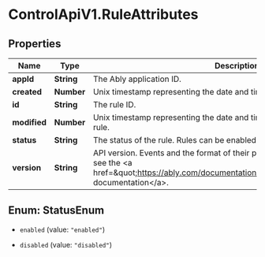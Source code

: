 # ControlApiV1.RuleAttributes

## Properties

Name | Type | Description | Notes
------------ | ------------- | ------------- | -------------
**appId** | **String** | The Ably application ID. | [optional] 
**created** | **Number** | Unix timestamp representing the date and time of creation of the rule. | [optional] 
**id** | **String** | The rule ID. | [optional] 
**modified** | **Number** | Unix timestamp representing the date and time of last modification of the rule. | [optional] 
**status** | **String** | The status of the rule. Rules can be enabled or disabled. | [optional] 
**version** | **String** | API version. Events and the format of their payloads are versioned. Please see the &lt;a href&#x3D;\&quot;https://ably.com/documentation/general/events\&quot;&gt;Events documentation&lt;/a&gt;. | [optional] 



## Enum: StatusEnum


* `enabled` (value: `"enabled"`)

* `disabled` (value: `"disabled"`)




